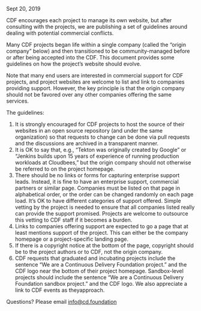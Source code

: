 Sept 20, 2019

CDF encourages each project to manage its own website, but after consulting with the projects,
we are publishing a set of guidelines around dealing with potential commercial conflicts.

Many CDF projects began life within a single company (called the “origin company” below) and
then transitioned to be community-managed before or after being accepted into the CDF. This
document provides some guidelines on how the project’s website should evolve.

Note that many end users are interested in commercial support for CDF projects, and project
websites are welcome to list and link to companies providing support. However, the key principle
is that the origin company should not be favored over any other companies offering the same
services.

The guidelines:

1. It is strongly encouraged for CDF projects to host the source of their websites in an open
source repository (and under the same organization) so that requests to change can be done via
pull requests and the discussions are archived in a transparent manner.
1. It is OK to say that, e.g., “Tekton was originally created by Google” or “Jenkins
builds upon 15 years of experience of running production workloads at Cloudbees,” but the origin
company should not otherwise be referred to on the project homepage.
1. There should be no links or forms for capturing enterprise support leads. Instead, it is fine
to have an enterprise support, commercial partners or similar page. Companies must be listed on
that page in alphabetical order, or the order can be changed randomly on each page load. It’s OK
to have different categories of support offered. Simple vetting by the project is needed to ensure
that all companies listed really can provide the support promised. Projects are welcome to outsource
this vetting to CDF staff if it becomes a burden.
1. Links to companies offering support are expected to go a page that at least mentions support of
the project. This can either be the company homepage or a project-specific landing page.
1. If there is a copyright notice at the bottom of the page, copyright should be to the project authors
or to CDF, not the origin company.
1. CDF requests that graduated and incubating projects include the sentence “We are a Continuous Delivery Foundation project.” and the CDF logo near the bottom of their project homepage.
Sandbox-level projects should include the sentence “We are a Continuous Delivery Foundation
sandbox project.” and the CDF logo. We also appreciate a link to CDF events as theyapproach.

Questions? Please email info@cd.foundation
